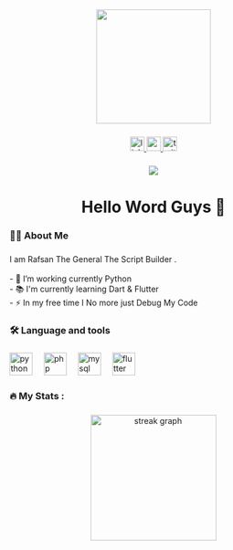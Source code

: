 <meta name="google-site-verification" content="wpOKLt_u7xi-2wkDZeL_jiBUR-e162ex1WAdKJw2vCk" />
<div align="center">
  <img height="200" src="https://media.tenor.com/-buzIaq-QeoAAAAM/code-coding.gif"  />
</div>

###

<div align="center">
  <a href="https://www.linkedin.com/in/your-profile" target="_blank">
    <img src="https://img.shields.io/static/v1?message=LinkedIn&logo=linkedin&label=&color=0077B5&logoColor=white&labelColor=&style=for-the-badge" height="25" alt="linkedin logo" />
  </a>
  <a href="https://www.youtube.com/@RafsanTheGeneral" target="_blank">
    <img src="https://img.shields.io/static/v1?message=Youtube&logo=youtube&label=&color=FF0000&logoColor=white&labelColor=&style=for-the-badge" height="25" alt="youtube logo" />
  </a>
  <a href="https://x.com/rafsanthegenera" target="_blank">
    <img src="https://img.shields.io/static/v1?message=Twitter&logo=twitter&label=&color=1DA1F2&logoColor=white&labelColor=&style=for-the-badge" height="25" alt="twitter logo" />
  </a>
</div>

###

<div align="center">
  <img src="https://visitor-badge.laobi.icu/badge?page_id=rafsanthegeneral.rafsanthegeneral&left_text=My%20Dear%20Follower%20"  />
</div>

###

<h1 align="center">Hello Word Guys 👋</h1>

###

<h3 align="left">👩‍💻  About Me</h3>

###

<p align="left">I am Rafsan The General The Script Builder . <br><br>- 🔭 I’m working currently Python<br>- 📚 I'm currently learning Dart & Flutter <br>- ⚡ In my free time I No more just Debug My Code</p>

###

<h3 align="left">🛠 Language and tools</h3>

###

<div align="left">
  <img src="https://cdn.jsdelivr.net/gh/devicons/devicon/icons/python/python-original.svg" height="40" alt="python logo"  />
  <img width="12" />
  <img src="https://cdn.jsdelivr.net/gh/devicons/devicon/icons/php/php-original.svg" height="40" alt="php logo"  />
  <img width="12" />
  <img src="https://cdn.jsdelivr.net/gh/devicons/devicon/icons/mysql/mysql-original.svg" height="40" alt="mysql logo"  />
  <img width="12" />
  <img src="https://cdn.jsdelivr.net/gh/devicons/devicon/icons/flutter/flutter-original.svg" height="40" alt="flutter logo"  />
</div>

###

<h3 align="left">🔥   My Stats :</h3>

###

<div align="center">
  <img src="https://streak-stats.demolab.com?user=rafsanthegeneral&locale=en&mode=daily&theme=dark&hide_border=false&border_radius=5&order=3" height="220" alt="streak graph"  />
</div>

###
